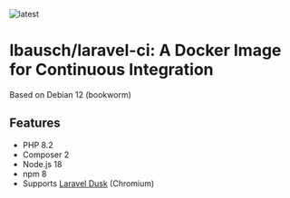 ![latest](https://github.com/lbausch/laravel-ci/actions/workflows/docker-registry.yml/badge.svg)

# lbausch/laravel-ci: A Docker Image for Continuous Integration

Based on Debian 12 (bookworm)

## Features
+ PHP 8.2
+ Composer 2
+ Node.js 18
+ npm 8
+ Supports [Laravel Dusk](https://laravel.com/docs/master/dusk) (Chromium)
